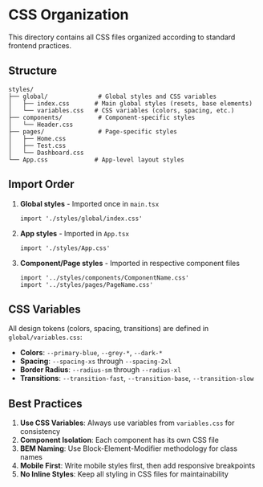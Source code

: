 # CSS Organization

This directory contains all CSS files organized according to standard frontend practices.

## Structure

```
styles/
├── global/              # Global styles and CSS variables
│   ├── index.css       # Main global styles (resets, base elements)
│   └── variables.css   # CSS variables (colors, spacing, etc.)
├── components/          # Component-specific styles
│   └── Header.css
├── pages/               # Page-specific styles
│   ├── Home.css
│   ├── Test.css
│   └── Dashboard.css
└── App.css             # App-level layout styles
```

## Import Order

1. **Global styles** - Imported once in `main.tsx`
   ```tsx
   import './styles/global/index.css'
   ```

2. **App styles** - Imported in `App.tsx`
   ```tsx
   import './styles/App.css'
   ```

3. **Component/Page styles** - Imported in respective component files
   ```tsx
   import '../styles/components/ComponentName.css'
   import '../styles/pages/PageName.css'
   ```

## CSS Variables

All design tokens (colors, spacing, transitions) are defined in `global/variables.css`:
- **Colors**: `--primary-blue`, `--grey-*`, `--dark-*`
- **Spacing**: `--spacing-xs` through `--spacing-2xl`
- **Border Radius**: `--radius-sm` through `--radius-xl`
- **Transitions**: `--transition-fast`, `--transition-base`, `--transition-slow`

## Best Practices

1. **Use CSS Variables**: Always use variables from `variables.css` for consistency
2. **Component Isolation**: Each component has its own CSS file
3. **BEM Naming**: Use Block-Element-Modifier methodology for class names
4. **Mobile First**: Write mobile styles first, then add responsive breakpoints
5. **No Inline Styles**: Keep all styling in CSS files for maintainability
